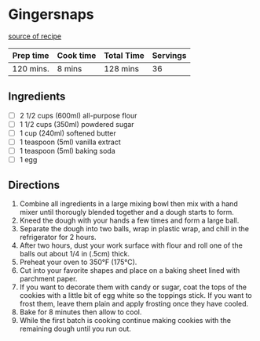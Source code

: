 # Gingersnaps
[source of recipe](https://justthedarnrecipe.com/christmas-cookies)

| Prep time | Cook time | Total Time | Servings |
|-----------|-----------|------------|----------|
| 120 mins. | 8 mins    | 128 mins   | 36       |

## Ingredients
- [ ] 2 1/2 cups (600ml) all-purpose flour
- [ ] 1 1/2 cups (350ml) powdered sugar
- [ ] 1 cup (240ml) softened butter
- [ ] 1 teaspoon (5ml) vanilla extract
- [ ] 1 teaspoon (5ml) baking soda
- [ ] 1 egg

## Directions
1. Combine all ingredients in a large mixing bowl then mix with a hand mixer until thorougly blended together and a dough starts to form.
2. Kneed the dough with your hands a few times and form a large ball.
3. Separate the dough into two balls, wrap in plastic wrap, and chill in the refrigerator for 2 hours.
4. After two hours, dust your work surface with flour and roll one of the balls out about 1/4 in (.5cm) thick.
5. Preheat your oven to 350°F (175°C).
6. Cut into your favorite shapes and place on a baking sheet lined with parchment paper.
7. If you want to decorate them with candy or sugar, coat the tops of the cookies with a little bit of egg white so the toppings stick. If you want to frost them, leave them plain and apply frosting once they have cooled.
8. Bake for 8 minutes then allow to cool.
9. While the first batch is cooking continue making cookies with the remaining dough until you run out.
